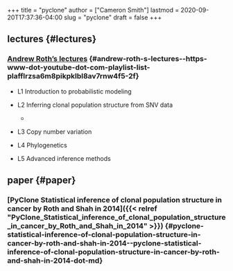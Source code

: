 +++
title = "pyclone"
author = ["Cameron Smith"]
lastmod = 2020-09-20T17:37:36-04:00
slug = "pyclone"
draft = false
+++

## lectures {#lectures}


### [Andrew  Roth’s  lectures](<https://www.youtube.com/playlist?list=PLAFFlrzSa6m8PiKPKLBl8Av7RNw4F5-2F>) {#andrew-roth-s-lectures--https-www-dot-youtube-dot-com-playlist-list-plafflrzsa6m8pikpklbl8av7rnw4f5-2f}

<!--list-separator-->

-  L1 Introduction to probabilistic modeling

<!--list-separator-->

-  L2 Inferring clonal population structure from SNV data

    <!--list-separator-->

    -

<!--list-separator-->

-  L3 Copy number variation

<!--list-separator-->

-  L4 Phylogenetics

<!--list-separator-->

-  L5 Advanced inference methods


## paper {#paper}


### [PyClone Statistical inference of clonal population structure in cancer by Roth and Shah in 2014]({{< relref "PyClone_Statistical_inference_of_clonal_population_structure_in_cancer_by_Roth_and_Shah_in_2014" >}}) {#pyclone-statistical-inference-of-clonal-population-structure-in-cancer-by-roth-and-shah-in-2014--pyclone-statistical-inference-of-clonal-population-structure-in-cancer-by-roth-and-shah-in-2014-dot-md}
